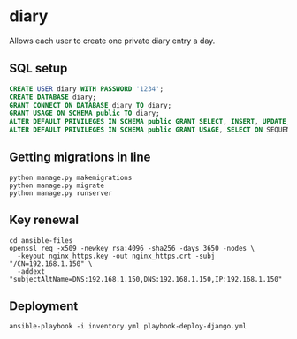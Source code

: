 # diary

Allows each user to create one private diary entry a day.

## SQL setup

```sql
CREATE USER diary WITH PASSWORD '1234';
CREATE DATABASE diary;
GRANT CONNECT ON DATABASE diary TO diary;
GRANT USAGE ON SCHEMA public TO diary;
ALTER DEFAULT PRIVILEGES IN SCHEMA public GRANT SELECT, INSERT, UPDATE, DELETE ON TABLES TO diary;
ALTER DEFAULT PRIVILEGES IN SCHEMA public GRANT USAGE, SELECT ON SEQUENCES TO diary;
```

## Getting migrations in line

```shell
python manage.py makemigrations
python manage.py migrate
python manage.py runserver
```

## Key renewal

```shell
cd ansible-files
openssl req -x509 -newkey rsa:4096 -sha256 -days 3650 -nodes \
  -keyout nginx_https.key -out nginx_https.crt -subj "/CN=192.168.1.150" \
  -addext "subjectAltName=DNS:192.168.1.150,DNS:192.168.1.150,IP:192.168.1.150"
```

## Deployment

```shell
ansible-playbook -i inventory.yml playbook-deploy-django.yml
```
